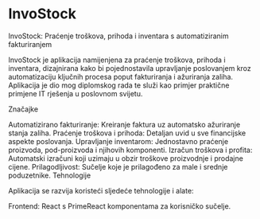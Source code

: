 # InvoStock

InvoStock: Praćenje troškova, prihoda i inventara s automatiziranim fakturiranjem

InvoStock je aplikacija namijenjena za praćenje troškova, prihoda i inventara, dizajnirana kako bi pojednostavila upravljanje poslovanjem kroz automatizaciju ključnih procesa poput fakturiranja i ažuriranja zaliha. Aplikacija je dio mog diplomskog rada te služi kao primjer praktične primjene IT rješenja u poslovnom svijetu.

Značajke

Automatizirano fakturiranje: Kreiranje faktura uz automatsko ažuriranje stanja zaliha.
Praćenje troškova i prihoda: Detaljan uvid u sve financijske aspekte poslovanja.
Upravljanje inventarom: Jednostavno praćenje proizvoda, pod-proizvoda i njihovih komponenti.
Izračun troškova i profita: Automatski izračuni koji uzimaju u obzir troškove proizvodnje i prodajne cijene.
Prilagodljivost: Sučelje koje je prilagođeno za male i srednje poduzetnike.
Tehnologije

Aplikacija se razvija koristeći sljedeće tehnologije i alate:

Frontend: React s PrimeReact komponentama za korisničko sučelje.

